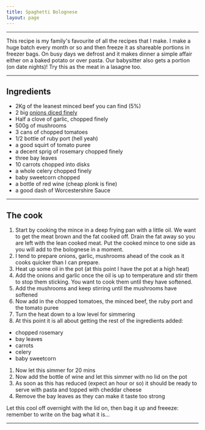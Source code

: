 ```yaml
---
title: Spaghetti Bolognese
layout: page
---
```


---

This recipe is my family's favourite of all the recipes that I make.  I make a huge batch every month or so and then freeze it as shareable portions in freezer bags.  On busy days we defrost and it makes dinner a simple affair either on a baked potato or over pasta.  Our babysitter also gets a portion (on date nights)!  Try this as the meat in a lasagne too.

---

## Ingredients
 - 2Kg of the leanest minced beef you can find (5%)
 - 2 big [onions diced finely](tips.html#dice_onion)
 - Half a clove of garlic, chopped finely
 - 500g of mushrooms
 - 3 cans of chopped tomatoes
 - 1/2 bottle of ruby port (hell yeah)
 - a good squirt of tomato puree
 - a decent sprig of rosemary chopped finely
 - three bay leaves
 - 10 carrots chopped into disks
 - a whole celery chopped finely
 - baby sweetcorn chopped
 - a bottle of red wine (cheap plonk is fine)
 - a good dash of Worcestershire Sauce

---

## The cook
1. Start by cooking the mince in a deep frying pan with a little oil.  We want to get the meat brown and the fat cooked off.  Drain the fat away so you are left with the lean cooked meat.  Put the cooked mince to one side as you will add to the bolognese in a moment.
1. I tend to prepare onions, garlic, mushrooms ahead of the cook as it cooks quicker than I can prepare.
1. Heat up some oil in the pot (at this point I have the pot at a high heat)
1. Add the onions and garlic once the oil is up to temperature and stir them to stop them sticking.  You want to cook them until they have softened.
1. Add the mushrooms and keep stirring until the mushrooms have softened
1. Now add in the chopped tomatoes, the minced beef, the ruby port and the tomato puree
1. Turn the heat down to a low level for simmering
1. At this point it is all about getting the rest of the ingredients added:
  - chopped rosemary
  - bay leaves
  - carrots
  - celery
  - baby sweetcorn
1. Now let this simmer for 20 mins
1. Now add the bottle of wine and let this simmer with no lid on the pot
1. As soon as this has reduced (expect an hour or so) it should be ready to serve with pasta and topped with cheddar cheese
1. Remove the bay leaves as they can make it taste too strong

Let this cool off overnight with the lid on, then bag it up and freeeze: remember to write on the bag what it is...

---